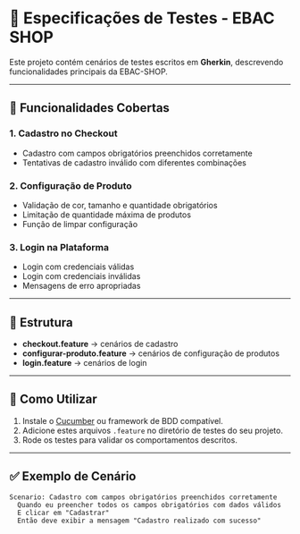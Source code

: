 # 🧾 Especificações de Testes - EBAC SHOP

Este projeto contém cenários de testes escritos em **Gherkin**, descrevendo funcionalidades principais da EBAC-SHOP.

---

## 📖 Funcionalidades Cobertas

### 1. Cadastro no Checkout
- Cadastro com campos obrigatórios preenchidos corretamente  
- Tentativas de cadastro inválido com diferentes combinações  

### 2. Configuração de Produto
- Validação de cor, tamanho e quantidade obrigatórios  
- Limitação de quantidade máxima de produtos  
- Função de limpar configuração  

### 3. Login na Plataforma
- Login com credenciais válidas  
- Login com credenciais inválidas  
- Mensagens de erro apropriadas  

---

## 📂 Estrutura
- **checkout.feature** → cenários de cadastro  
- **configurar-produto.feature** → cenários de configuração de produtos  
- **login.feature** → cenários de login  

---

## 🚀 Como Utilizar
1. Instale o [Cucumber](https://cucumber.io/) ou framework de BDD compatível.  
2. Adicione estes arquivos `.feature` no diretório de testes do seu projeto.  
3. Rode os testes para validar os comportamentos descritos.  

---

## ✅ Exemplo de Cenário
```gherkin
Scenario: Cadastro com campos obrigatórios preenchidos corretamente
  Quando eu preencher todos os campos obrigatórios com dados válidos
  E clicar em "Cadastrar"
  Então deve exibir a mensagem "Cadastro realizado com sucesso"
